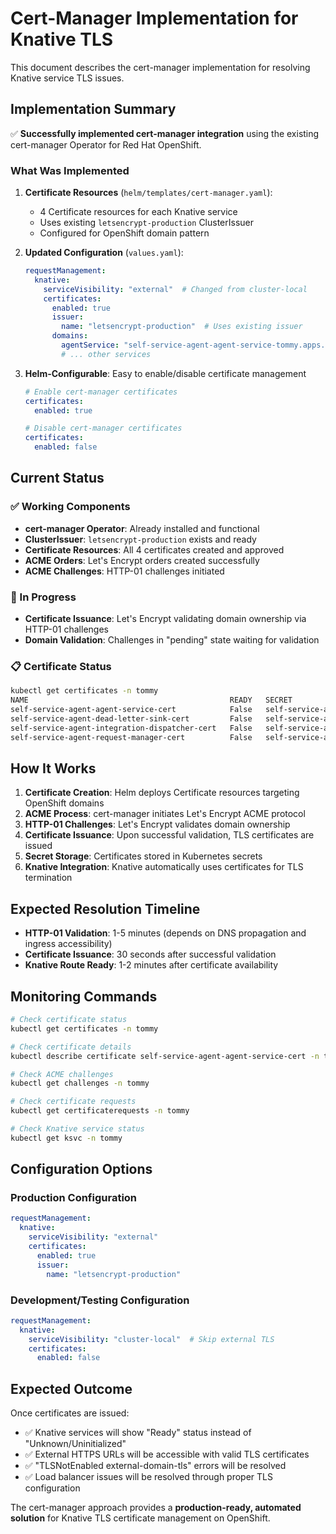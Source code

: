 # Cert-Manager Implementation for Knative TLS

This document describes the cert-manager implementation for resolving Knative service TLS issues.

## Implementation Summary

✅ **Successfully implemented cert-manager integration** using the existing cert-manager Operator for Red Hat OpenShift.

### What Was Implemented

1. **Certificate Resources** (`helm/templates/cert-manager.yaml`):
   - 4 Certificate resources for each Knative service
   - Uses existing `letsencrypt-production` ClusterIssuer
   - Configured for OpenShift domain pattern

2. **Updated Configuration** (`values.yaml`):
   ```yaml
   requestManagement:
     knative:
       serviceVisibility: "external"  # Changed from cluster-local
       certificates:
         enabled: true
         issuer:
           name: "letsencrypt-production"  # Uses existing issuer
         domains:
           agentService: "self-service-agent-agent-service-tommy.apps.ai-dev02.kni.syseng.devcluster.openshift.com"
           # ... other services
   ```

3. **Helm-Configurable**: Easy to enable/disable certificate management
   ```yaml
   # Enable cert-manager certificates
   certificates:
     enabled: true
   
   # Disable cert-manager certificates  
   certificates:
     enabled: false
   ```

## Current Status

### ✅ Working Components
- **cert-manager Operator**: Already installed and functional
- **ClusterIssuer**: `letsencrypt-production` exists and ready
- **Certificate Resources**: All 4 certificates created and approved
- **ACME Orders**: Let's Encrypt orders created successfully
- **ACME Challenges**: HTTP-01 challenges initiated

### 🔄 In Progress
- **Certificate Issuance**: Let's Encrypt validating domain ownership via HTTP-01 challenges
- **Domain Validation**: Challenges in "pending" state waiting for validation

### 📋 Certificate Status
```bash
kubectl get certificates -n tommy
NAME                                             READY   SECRET
self-service-agent-agent-service-cert            False   self-service-agent-agent-service-tls
self-service-agent-dead-letter-sink-cert         False   self-service-agent-dead-letter-sink-tls
self-service-agent-integration-dispatcher-cert   False   self-service-agent-integration-dispatcher-tls
self-service-agent-request-manager-cert          False   self-service-agent-request-manager-tls
```

## How It Works

1. **Certificate Creation**: Helm deploys Certificate resources targeting OpenShift domains
2. **ACME Process**: cert-manager initiates Let's Encrypt ACME protocol
3. **HTTP-01 Challenges**: Let's Encrypt validates domain ownership
4. **Certificate Issuance**: Upon successful validation, TLS certificates are issued
5. **Secret Storage**: Certificates stored in Kubernetes secrets
6. **Knative Integration**: Knative automatically uses certificates for TLS termination

## Expected Resolution Timeline

- **HTTP-01 Validation**: 1-5 minutes (depends on DNS propagation and ingress accessibility)
- **Certificate Issuance**: 30 seconds after successful validation
- **Knative Route Ready**: 1-2 minutes after certificate availability

## Monitoring Commands

```bash
# Check certificate status
kubectl get certificates -n tommy

# Check certificate details
kubectl describe certificate self-service-agent-agent-service-cert -n tommy

# Check ACME challenges
kubectl get challenges -n tommy

# Check certificate requests
kubectl get certificaterequests -n tommy

# Check Knative service status
kubectl get ksvc -n tommy
```

## Configuration Options

### Production Configuration
```yaml
requestManagement:
  knative:
    serviceVisibility: "external"
    certificates:
      enabled: true
      issuer:
        name: "letsencrypt-production"
```

### Development/Testing Configuration  
```yaml
requestManagement:
  knative:
    serviceVisibility: "cluster-local"  # Skip external TLS
    certificates:
      enabled: false
```

## Expected Outcome

Once certificates are issued:
- ✅ Knative services will show "Ready" status instead of "Unknown/Uninitialized"
- ✅ External HTTPS URLs will be accessible with valid TLS certificates
- ✅ "TLSNotEnabled external-domain-tls" errors will be resolved
- ✅ Load balancer issues will be resolved through proper TLS configuration

The cert-manager approach provides a **production-ready, automated solution** for Knative TLS certificate management on OpenShift.
